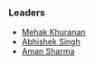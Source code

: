 ### Leaders
* [Mehak Khuranan](mailto:mehak.khuranan@owasp.org)
* [Abhishek Singh](mailto:abhishek.singh@owasp.org)
* [Aman Sharma](mailto:aman.sharma@owasp.org)
